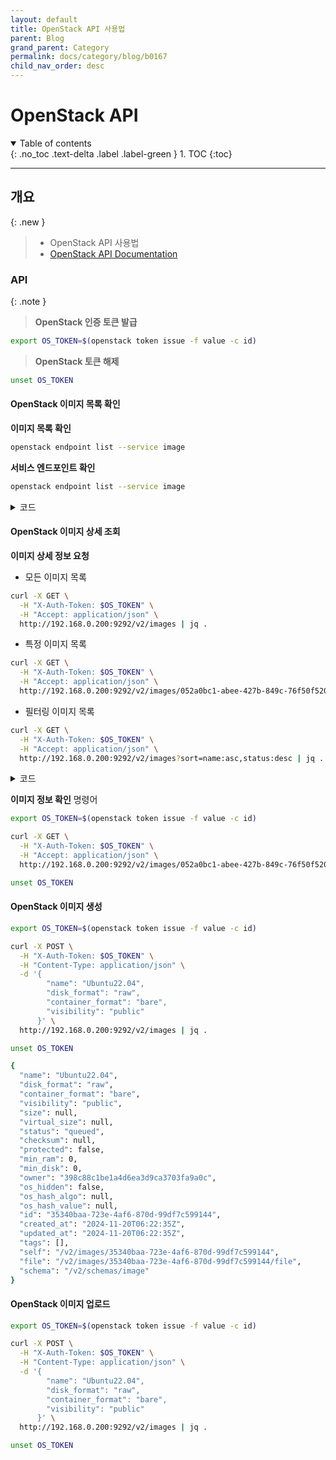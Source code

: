 ```yaml
---
layout: default
title: OpenStack API 사용법
parent: Blog
grand_parent: Category
permalink: docs/category/blog/b0167
child_nav_order: desc
---
```


# OpenStack API

<details open markdown="block">
  <summary>
    Table of contents
  </summary>
  {: .no_toc .text-delta .label .label-green }
1. TOC
{:toc}
</details>

---

## 개요

{: .new }
> - OpenStack API 사용법
> - [OpenStack API Documentation](https://docs.openstack.org/api-ref/image/v2)

### API

{: .note }
> **OpenStack 인증 토큰 발급**
```bash
export OS_TOKEN=$(openstack token issue -f value -c id)
```
> **OpenStack 토큰 해제**
```bash
unset OS_TOKEN
```

#### OpenStack 이미지 목록 확인

**이미지 목록 확인**

```bash
openstack endpoint list --service image
```

**서비스 엔드포인트 확인**

```bash
openstack endpoint list --service image
```

<details markdown="block">
  <summary>
    코드
  </summary>
  {: .text-delta .label .label-green }

**OpenStack 이미지 목록**
  
```bash
+--------------------------------------+-------------+--------+
| ID                                   | Name        | Status |
+--------------------------------------+-------------+--------+
| 052a0bc1-abee-427b-849c-76f50f520be4 | Ubuntu22.04 | active |
| fb3e0114-2041-4668-8000-389afb265e0b | Ubuntu24.04 | active |
+--------------------------------------+-------------+--------+
```

**OpenStack 엔드포인트 목록**

```bash
+----------------------------------+-----------+--------------+--------------+---------+-----------+---------------------------+
| ID                               | Region    | Service Name | Service Type | Enabled | Interface | URL                       |
+----------------------------------+-----------+--------------+--------------+---------+-----------+---------------------------+
| 5d1e7ff3563840cb86a94ebdf176f287 | RegionOne | glance       | image        | True    | public    | http://192.168.0.200:9292 |
| af9bfa53c13742a785c186a2d348d12c | RegionOne | glance       | image        | True    | internal  | http://192.168.0.200:9292 |
+----------------------------------+-----------+--------------+--------------+---------+-----------+---------------------------+
```

</details>

#### OpenStack 이미지 상세 조회

**이미지 상세 정보 요청**

- 모든 이미지 목록

```bash
curl -X GET \
  -H "X-Auth-Token: $OS_TOKEN" \
  -H "Accept: application/json" \
  http://192.168.0.200:9292/v2/images | jq .
```

- 특정 이미지 목록

```bash
curl -X GET \
  -H "X-Auth-Token: $OS_TOKEN" \
  -H "Accept: application/json" \
  http://192.168.0.200:9292/v2/images/052a0bc1-abee-427b-849c-76f50f520be4 | jq .
```

- 필터링 이미지 목록

```bash
curl -X GET \
  -H "X-Auth-Token: $OS_TOKEN" \
  -H "Accept: application/json" \
  http://192.168.0.200:9292/v2/images?sort=name:asc,status:desc | jq .
```

<details markdown="block">
  <summary>
    코드
  </summary>
  {: .text-delta .label .label-green }

**이미지 상세 조회**

```bash
{
  "owner_specified.openstack.md5": "",
  "owner_specified.openstack.sha256": "",
  "owner_specified.openstack.object": "images/Ubuntu22.04",
  "name": "Ubuntu22.04",
  "disk_format": "qcow2",
  "container_format": "bare",
  "visibility": "shared",
  "size": 653467136,
  "virtual_size": 2361393152,
  "status": "active",
  "checksum": "a5feac70362ba820aa8d495204df2609",
  "protected": false,
  "min_ram": 0,
  "min_disk": 0,
  "owner": "398c88c1be1a4d6ea3d9ca3703fa9a0c",
  "os_hidden": false,
  "os_hash_algo": "sha512",
  "os_hash_value": "a0eaf0860addd4718b5f3f4e5d6f8a59eb319856f436f040bb1c4d19630c7f34f4f2ffe4d3de897951f9f0f55fae16a61e1e72859639e02f04da173161899545",
  "id": "052a0bc1-abee-427b-849c-76f50f520be4",
  "created_at": "2024-11-18T08:27:55Z",
  "updated_at": "2024-11-18T08:28:07Z",
  "tags": [],
  "self": "/v2/images/052a0bc1-abee-427b-849c-76f50f520be4",
  "file": "/v2/images/052a0bc1-abee-427b-849c-76f50f520be4/file",
  "schema": "/v2/schemas/image",
  "stores": "file"
}
```

</details>

**이미지 정보 확인** 명령어

```bash
export OS_TOKEN=$(openstack token issue -f value -c id)

curl -X GET \
  -H "X-Auth-Token: $OS_TOKEN" \
  -H "Accept: application/json" \
  http://192.168.0.200:9292/v2/images/052a0bc1-abee-427b-849c-76f50f520be4 | jq .

unset OS_TOKEN
```

#### OpenStack 이미지 생성

```bash
export OS_TOKEN=$(openstack token issue -f value -c id)

curl -X POST \
  -H "X-Auth-Token: $OS_TOKEN" \
  -H "Content-Type: application/json" \
  -d '{
        "name": "Ubuntu22.04",
        "disk_format": "raw",
        "container_format": "bare",
        "visibility": "public"
      }' \
  http://192.168.0.200:9292/v2/images | jq .

unset OS_TOKEN
```

```bash
{
  "name": "Ubuntu22.04",
  "disk_format": "raw",
  "container_format": "bare",
  "visibility": "public",
  "size": null,
  "virtual_size": null,
  "status": "queued",
  "checksum": null,
  "protected": false,
  "min_ram": 0,
  "min_disk": 0,
  "owner": "398c88c1be1a4d6ea3d9ca3703fa9a0c",
  "os_hidden": false,
  "os_hash_algo": null,
  "os_hash_value": null,
  "id": "35340baa-723e-4af6-870d-99df7c599144",
  "created_at": "2024-11-20T06:22:35Z",
  "updated_at": "2024-11-20T06:22:35Z",
  "tags": [],
  "self": "/v2/images/35340baa-723e-4af6-870d-99df7c599144",
  "file": "/v2/images/35340baa-723e-4af6-870d-99df7c599144/file",
  "schema": "/v2/schemas/image"
}
```

#### OpenStack 이미지 업로드

```bash
export OS_TOKEN=$(openstack token issue -f value -c id)

curl -X POST \
  -H "X-Auth-Token: $OS_TOKEN" \
  -H "Content-Type: application/json" \
  -d '{
        "name": "Ubuntu22.04",
        "disk_format": "raw",
        "container_format": "bare",
        "visibility": "public"
      }' \
  http://192.168.0.200:9292/v2/images | jq .

unset OS_TOKEN
```
